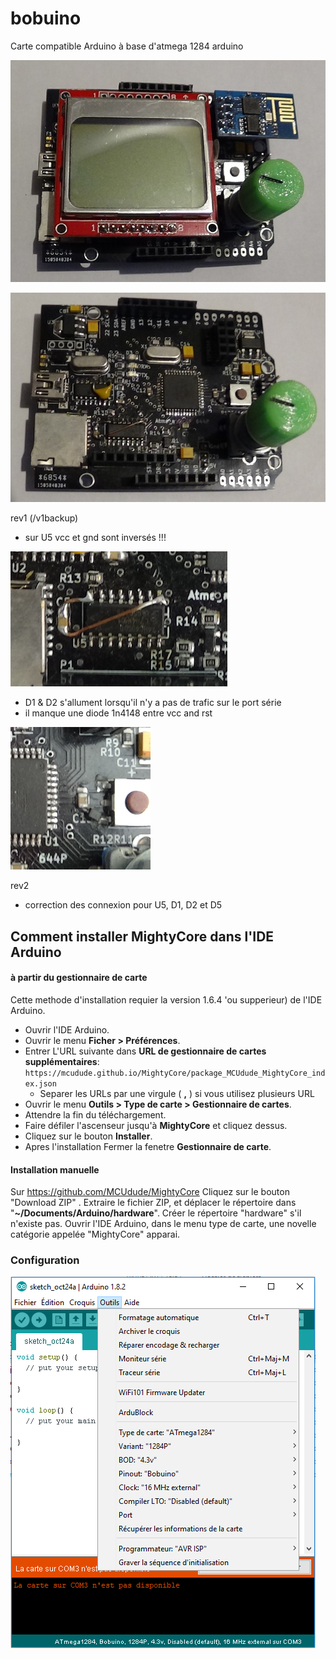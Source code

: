 # bobuino
Carte compatible Arduino à base d'atmega 1284 arduino

![](IMG/bobuino1.jpg)

![](IMG/bobuino2.jpg)

rev1 (/v1backup)
- sur U5 vcc et gnd sont inversés !!!

![](IMG/err1.PNG)
- D1 & D2 s'allument lorsqu'il n'y a pas de trafic sur le port série
- il manque une diode 1n4148 entre vcc and rst

![](IMG/err2.PNG)

rev2 
- correction des connexion pour U5, D1, D2 et D5

## Comment installer MightyCore dans l'IDE Arduino
#### à partir du gestionnaire de carte
Cette methode d'installation requier la version 1.6.4 'ou supperieur) de l'IDE Arduino.
* Ouvrir l'IDE Arduino.
* Ouvrir le menu **Ficher > Préférences**.
* Entrer L'URL suivante dans **URL de gestionnaire de cartes supplémentaires**: `https://mcudude.github.io/MightyCore/package_MCUdude_MightyCore_index.json`
  * Separer les URLs par une virgule ( **,** ) si vous utilisez plusieurs URL
* Ouvrir le menu **Outils > Type de carte > Gestionnaire de cartes**.
* Attendre la fin du téléchargement.
* Faire défiler l'ascenseur jusqu'à **MightyCore** et cliquez dessus.
* Cliquez sur le bouton **Installer**.
* Apres l'installation Fermer la fenetre **Gestionnaire de carte**.

#### Installation manuelle
Sur https://github.com/MCUdude/MightyCore
Cliquez sur le bouton "Download ZIP" . Extraire le fichier ZIP, et déplacer le répertoire dans "**~/Documents/Arduino/hardware**". Créer le répertoire "hardware" s'il n'existe pas.
Ouvrir l'IDE Arduino, dans le menu type de carte, une novelle catégorie appelée "MightyCore" apparai.

### Configuration
![](IMG/ArduinoIDEBobuino.PNG)
